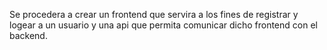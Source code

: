 Se procedera a crear un frontend que servira a los fines de registrar y logear a un usuario y una api que permita comunicar dicho frontend con el backend.
